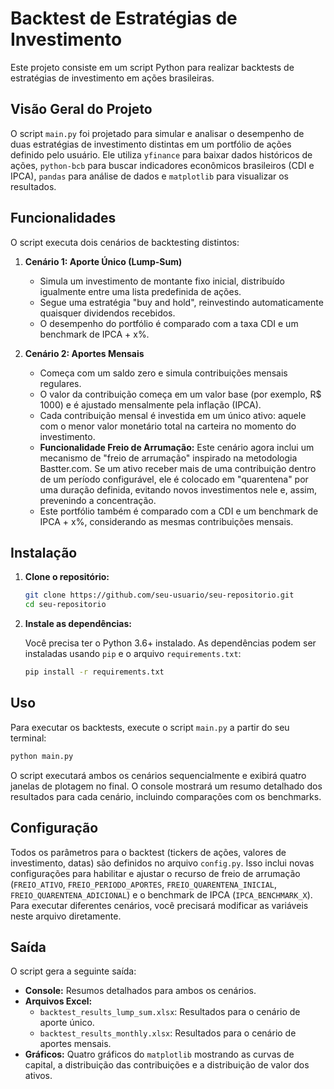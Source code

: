 # Backtest de Estratégias de Investimento

Este projeto consiste em um script Python para realizar backtests de estratégias de investimento em ações brasileiras.

## Visão Geral do Projeto

O script `main.py` foi projetado para simular e analisar o desempenho de duas estratégias de investimento distintas em um portfólio de ações definido pelo usuário. Ele utiliza `yfinance` para baixar dados históricos de ações, `python-bcb` para buscar indicadores econômicos brasileiros (CDI e IPCA), `pandas` para análise de dados e `matplotlib` para visualizar os resultados.

## Funcionalidades

O script executa dois cenários de backtesting distintos:

1.  **Cenário 1: Aporte Único (Lump-Sum)**
    *   Simula um investimento de montante fixo inicial, distribuído igualmente entre uma lista predefinida de ações.
    *   Segue uma estratégia "buy and hold", reinvestindo automaticamente quaisquer dividendos recebidos.
    *   O desempenho do portfólio é comparado com a taxa CDI e um benchmark de IPCA + x%.

2.  **Cenário 2: Aportes Mensais**
    *   Começa com um saldo zero e simula contribuições mensais regulares.
    *   O valor da contribuição começa em um valor base (por exemplo, R$ 1000) e é ajustado mensalmente pela inflação (IPCA).
    *   Cada contribuição mensal é investida em um único ativo: aquele com o menor valor monetário total na carteira no momento do investimento.
    *   **Funcionalidade Freio de Arrumação:** Este cenário agora inclui um mecanismo de "freio de arrumação" inspirado na metodologia Bastter.com. Se um ativo receber mais de uma contribuição dentro de um período configurável, ele é colocado em "quarentena" por uma duração definida, evitando novos investimentos nele e, assim, prevenindo a concentração.
    *   Este portfólio também é comparado com a CDI e um benchmark de IPCA + x%, considerando as mesmas contribuições mensais.

## Instalação

1.  **Clone o repositório:**

    ```bash
    git clone https://github.com/seu-usuario/seu-repositorio.git
    cd seu-repositorio
    ```

2.  **Instale as dependências:**

    Você precisa ter o Python 3.6+ instalado. As dependências podem ser instaladas usando `pip` e o arquivo `requirements.txt`:

    ```bash
    pip install -r requirements.txt
    ```

## Uso

Para executar os backtests, execute o script `main.py` a partir do seu terminal:

```bash
python main.py
```

O script executará ambos os cenários sequencialmente e exibirá quatro janelas de plotagem no final. O console mostrará um resumo detalhado dos resultados para cada cenário, incluindo comparações com os benchmarks.

## Configuração

Todos os parâmetros para o backtest (tickers de ações, valores de investimento, datas) são definidos no arquivo `config.py`. Isso inclui novas configurações para habilitar e ajustar o recurso de freio de arrumação (`FREIO_ATIVO`, `FREIO_PERIODO_APORTES`, `FREIO_QUARENTENA_INICIAL`, `FREIO_QUARENTENA_ADICIONAL`) e o benchmark de IPCA (`IPCA_BENCHMARK_X`). Para executar diferentes cenários, você precisará modificar as variáveis neste arquivo diretamente.

## Saída

O script gera a seguinte saída:

*   **Console:** Resumos detalhados para ambos os cenários.
*   **Arquivos Excel:**
    *   `backtest_results_lump_sum.xlsx`: Resultados para o cenário de aporte único.
    *   `backtest_results_monthly.xlsx`: Resultados para o cenário de aportes mensais.
*   **Gráficos:** Quatro gráficos do `matplotlib` mostrando as curvas de capital, a distribuição das contribuições e a distribuição de valor dos ativos.
